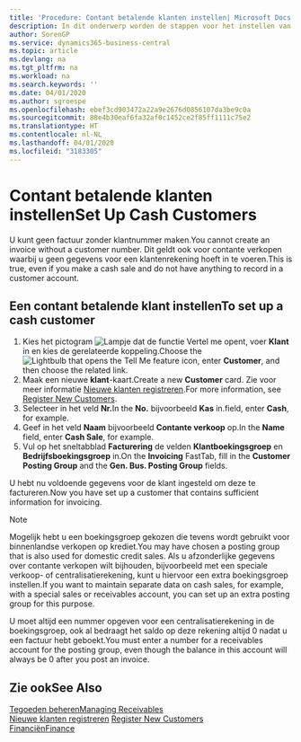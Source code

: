 ```yaml
---
title: 'Procedure: Contant betalende klanten instellen| Microsoft Docs'
description: In dit onderwerp worden de stappen voor het instellen van klanten die contant betalen beschreven.
author: SorenGP
ms.service: dynamics365-business-central
ms.topic: article
ms.devlang: na
ms.tgt_pltfrm: na
ms.workload: na
ms.search.keywords: ''
ms.date: 04/01/2020
ms.author: sgroespe
ms.openlocfilehash: ebef3cd903472a22a9e2676d0856107da3be9c0a
ms.sourcegitcommit: 88e4b30eaf6fa32af0c1452ce2f85ff1111c75e2
ms.translationtype: HT
ms.contentlocale: nl-NL
ms.lasthandoff: 04/01/2020
ms.locfileid: "3183305"
---
```

# <a name="set-up-cash-customers"></a><span data-ttu-id="67cf4-103">Contant betalende klanten instellen</span><span class="sxs-lookup"><span data-stu-id="67cf4-103">Set Up Cash Customers</span></span>
<span data-ttu-id="67cf4-104">U kunt geen factuur zonder klantnummer maken.</span><span class="sxs-lookup"><span data-stu-id="67cf4-104">You cannot create an invoice without a customer number.</span></span> <span data-ttu-id="67cf4-105">Dit geldt ook voor contante verkopen waarbij u geen gegevens voor een klantenrekening hoeft in te voeren.</span><span class="sxs-lookup"><span data-stu-id="67cf4-105">This is true, even if you make a cash sale and do not have anything to record in a customer account.</span></span>  

## <a name="to-set-up-a-cash-customer"></a><span data-ttu-id="67cf4-106">Een contant betalende klant instellen</span><span class="sxs-lookup"><span data-stu-id="67cf4-106">To set up a cash customer</span></span>  
1.  <span data-ttu-id="67cf4-107">Kies het pictogram ![Lampje dat de functie Vertel me opent](media/ui-search/search_small.png "Vertel me wat u wilt doen"), voer **Klant** in en kies de gerelateerde koppeling.</span><span class="sxs-lookup"><span data-stu-id="67cf4-107">Choose the ![Lightbulb that opens the Tell Me feature](media/ui-search/search_small.png "Tell me what you want to do") icon, enter **Customer**, and then choose the related link.</span></span>  
2.  <span data-ttu-id="67cf4-108">Maak een nieuwe **klant**-kaart.</span><span class="sxs-lookup"><span data-stu-id="67cf4-108">Create a new **Customer** card.</span></span> <span data-ttu-id="67cf4-109">Zie voor meer informatie [Nieuwe klanten registreren](sales-how-register-new-customers.md).</span><span class="sxs-lookup"><span data-stu-id="67cf4-109">For more information, see [Register New Customers](sales-how-register-new-customers.md).</span></span>
3.  <span data-ttu-id="67cf4-110">Selecteer in het veld **Nr.**</span><span class="sxs-lookup"><span data-stu-id="67cf4-110">In the **No.**</span></span> <span data-ttu-id="67cf4-111">bijvoorbeeld **Kas** in.</span><span class="sxs-lookup"><span data-stu-id="67cf4-111">field, enter **Cash**, for example.</span></span>  
4.  <span data-ttu-id="67cf4-112">Geef in het veld **Naam** bijvoorbeeld **Contante verkoop** op.</span><span class="sxs-lookup"><span data-stu-id="67cf4-112">In the **Name** field, enter **Cash Sale**, for example.</span></span>  
5.  <span data-ttu-id="67cf4-113">Vul op het sneltabblad **Facturering** de velden **Klantboekingsgroep** en **Bedrijfsboekingsgroep** in.</span><span class="sxs-lookup"><span data-stu-id="67cf4-113">On the **Invoicing** FastTab, fill in the **Customer Posting Group** and the **Gen. Bus. Posting Group** fields.</span></span>  

 <span data-ttu-id="67cf4-114">U hebt nu voldoende gegevens voor de klant ingesteld om deze te factureren.</span><span class="sxs-lookup"><span data-stu-id="67cf4-114">Now you have set up a customer that contains sufficient information for invoicing.</span></span>  

> [!NOTE]  
>  <span data-ttu-id="67cf4-115">Mogelijk hebt u een boekingsgroep gekozen die tevens wordt gebruikt voor binnenlandse verkopen op krediet.</span><span class="sxs-lookup"><span data-stu-id="67cf4-115">You may have chosen a posting group that is also used for domestic credit sales.</span></span> <span data-ttu-id="67cf4-116">Als u afzonderlijke gegevens over contante verkopen wilt bijhouden, bijvoorbeeld met een speciale verkoop- of centralisatierekening, kunt u hiervoor een extra boekingsgroep instellen.</span><span class="sxs-lookup"><span data-stu-id="67cf4-116">If you want to maintain separate data on cash sales, for example, with a special sales or receivables account, you can set up an extra posting group for this purpose.</span></span>  
>   
>  <span data-ttu-id="67cf4-117">U moet altijd een nummer opgeven voor een centralisatierekening in de boekingsgroep, ook al bedraagt het saldo op deze rekening altijd 0 nadat u een factuur hebt geboekt.</span><span class="sxs-lookup"><span data-stu-id="67cf4-117">You must enter a number for a receivables account for the posting group, even though the balance in this account will always be 0 after you post an invoice.</span></span>  

## <a name="see-also"></a><span data-ttu-id="67cf4-118">Zie ook</span><span class="sxs-lookup"><span data-stu-id="67cf4-118">See Also</span></span>
[<span data-ttu-id="67cf4-119">Tegoeden beheren</span><span class="sxs-lookup"><span data-stu-id="67cf4-119">Managing Receivables</span></span>](receivables-manage-receivables.md)  
<span data-ttu-id="67cf4-120">[Nieuwe klanten registreren](sales-how-register-new-customers.md)  </span><span class="sxs-lookup"><span data-stu-id="67cf4-120">[Register New Customers](sales-how-register-new-customers.md)  </span></span>  
[<span data-ttu-id="67cf4-121">Financiën</span><span class="sxs-lookup"><span data-stu-id="67cf4-121">Finance</span></span>](finance.md)  

